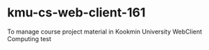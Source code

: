 # kmu-cs-web-client-161
To manage course project material in Kookmin University WebClient Computing test
